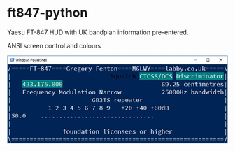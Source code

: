 # ft847-python
Yaesu FT-847 HUD with UK bandplan information pre-entered.

ANSI screen control and colours

![Current layout](https://github.com/gregoryfenton/ft847-python/blob/master/FT847_python.jpg)
